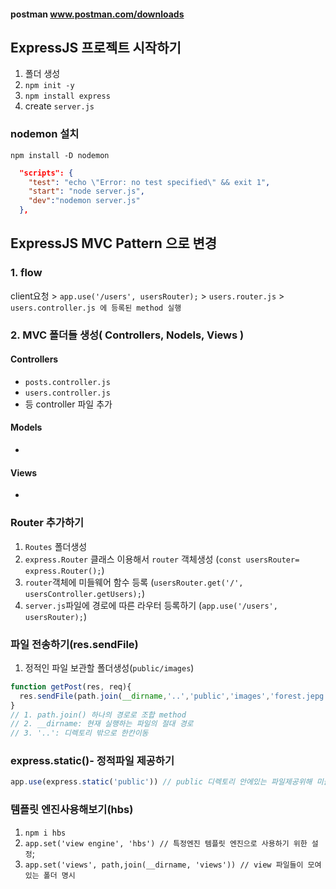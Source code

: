 
#### postman www.postman.com/downloads
## ExpressJS 프로젝트 시작하기
1. 폴더 생성
2. `npm init -y`
3. `npm install express`
4. create `server.js`
### nodemon 설치
`npm install -D nodemon`
```json
  "scripts": {
    "test": "echo \"Error: no test specified\" && exit 1",
    "start": "node server.js",
    "dev":"nodemon server.js"
  },
```
## ExpressJS MVC Pattern 으로 변경
### 1. flow
client요청 > `app.use('/users', usersRouter);` > `users.router.js` > `users.controller.js 에 등록된 method 실행`
### 2.  MVC 폴더들 생성( Controllers, Nodels, Views )
#### Controllers
- `posts.controller.js`
- `users.controller.js`
- 등 controller 파일 추가
#### Models
- 
#### Views
- 
### Router 추가하기
1. `Routes` 폴더생성
2. `express.Router` 클래스 이용해서 `router` 객체생성 (`const usersRouter= express.Router();`)
3. `router`객체에 미들웨어 함수 등록 (`usersRouter.get('/', usersController.getUsers);`)
4. `server.js`파일에 경로에 따른 라우터 등록하기 (`app.use('/users', usersRouter);`)

### 파일 전송하기(res.sendFile)
1. 정적인 파일 보관할 폴더생성(`public/images`)
```javascript
function getPost(res, req){
  res.sendFile(path.join(__dirname,'..','public','images','forest.jepg'))
}
// 1. path.join() 하나의 경로로 조합 method
// 2. __dirname: 현재 실행하는 파일의 절대 경로
// 3. '..': 디렉토리 밖으로 한칸이동

```
### express.static()- 정적파일 제공하기
```javascript
app.use(express.static('public')) // public 디렉토리 안에있는 파일제공위해 미들웨어 등록
```

### 템플릿 엔진사용해보기(hbs)
1. `npm i hbs`
2. `app.set('view engine', 'hbs') // 특정엔진 템플릿 엔진으로 사용하기 위한 설정`; 
3. `app.set('views', path,join(__dirname, 'views')) // view 파일들이 모여있는 폴더 명시`
